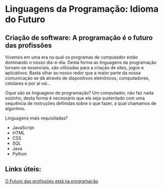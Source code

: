 # Linguagens da Programação: Idioma do Futuro
## Criação de software: A programação é o futuro das profissões

Vivemos em uma era na qual os programas de computador estão dominando o nosso dia-a-dia. Desta forma as linguagens da programação tornam-se essenciais, são utilizadas para a criação de sites, jogos e aplicativos. Basta olhar ao nosso redor que a maior parte da nossa comunicação se dá através de dispositivos eletrônicos, computadores, celulares e por ai vai...

Oque são as linguagens de programação?
Um computador, não faz nada sozinho, desta forma é necessário que ele seja sustentado com uma sequência de instruções definidas sobre o que fazer, a qual chamamos de algoritmo.

Linguagens mais requisitadas?
- JavaScript
- HTML
- CSS
- SQL
- Java
- Python

## Links úteis:
[O Futuro das profissões está na programação](https://www.jornalcontabil.com.br/o-futuro-das-profissoes-esta-na-programacao/)


